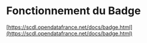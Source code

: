 # Fonctionnement du Badge

[https://scdl.opendatafrance.net/docs/badge.html](https://scdl.opendatafrance.net/docs/badge.html)

